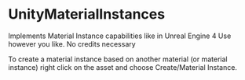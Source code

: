# UnityMaterialInstances
Implements Material Instance capabilities like in Unreal Engine 4
Use however you like. No credits necessary

To create a material instance based on another material (or material instance) right click on the asset and choose Create/Material Instance.
